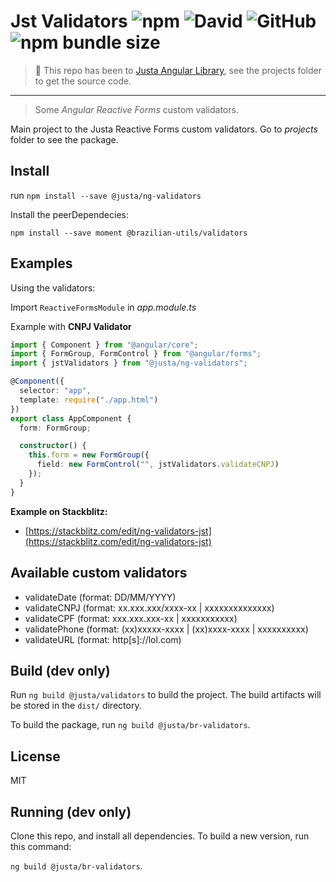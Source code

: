 # Jst Validators ![npm](https://img.shields.io/npm/v/@justa/ng-validators.svg) ![David](https://img.shields.io/david/justapagamentos/jst-ng-validators.svg) ![GitHub](https://img.shields.io/github/license/justapagamentos/jst-ng-validators.svg) ![npm bundle size](https://img.shields.io/bundlephobia/minzip/@justa/ng-validators.svg)

> 🚨 This repo has been to [Justa Angular Library](https://github.com/justapagamentos/justa-angular-library), see the projects folder to get the source code.

---

> Some _Angular Reactive Forms_ custom validators.

Main project to the Justa Reactive Forms custom validators. Go to _projects_ folder to see the package.

## Install

run `npm install --save @justa/ng-validators`

Install the peerDependecies:

`npm install --save moment @brazilian-utils/validators`

## Examples

Using the validators:

Import `ReactiveFormsModule` in _app.module.ts_

Example with **CNPJ Validator**

```typescript
import { Component } from "@angular/core";
import { FormGroup, FormControl } from "@angular/forms";
import { jstValidators } from "@justa/ng-validators";

@Component({
  selector: "app",
  template: require("./app.html")
})
export class AppComponent {
  form: FormGroup;

  constructor() {
    this.form = new FormGroup({
      field: new FormControl("", jstValidators.validateCNPJ)
    });
  }
}
```

**Example on Stackblitz:**

- [https://stackblitz.com/edit/ng-validators-jst](https://stackblitz.com/edit/ng-validators-jst)

## Available custom validators

- validateDate (format: DD/MM/YYYY)
- validateCNPJ (format: xx.xxx.xxx/xxxx-xx | xxxxxxxxxxxxxx)
- validateCPF (format: xxx.xxx.xxx-xx | xxxxxxxxxxx)
- validatePhone (format: (xx)xxxxx-xxxx | (xx)xxxx-xxxx | xxxxxxxxxx)
- validateURL (format: http[s]://lol.com)

## Build (dev only)

Run `ng build @justa/validators` to build the project. The build artifacts will be stored in the `dist/` directory.

To build the package, run `ng build @justa/br-validators`.

## License

MIT


## Running (dev only)

Clone this repo, and install all dependencies. To build a new version, run this command:

`ng build @justa/br-validators`.
